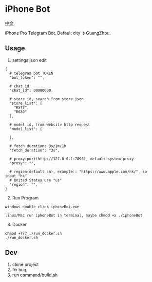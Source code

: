 # iPhone Bot

[中文](./README.md)

iPhone Pro Telegram Bot, Default city is GuangZhou.

## Usage

1. settings.json edit

```
{
  # telegram bot TOKEN
  "bot_token": "",
  
  # chat id
  "chat_id": 00000000,
  
  # store id, search from store.json
  "store_list": [
    "R577",
    "R639"
  ],
  
  # model id, from website http request
  "model_list": [
    
  ],
  
  # fetch duration: 3s/1m/1h
  "fetch_duration": "3s",
  
  # proxy:port(http://127.0.0.1:7890), default system proxy
  "proxy": "",
  
  # region(default cn), example:: "https://www.apple.com/hk/", so input "hk"
  # United States use "us"
  "region": "",
}
```

2. Run Program

```
windows double click iphoneBot.exe

linux/Mac run iphoneBot in terminal, maybe chmod +x ./iphoneBot
```

3. Docker

```
chmod +777 ./run_docker.sh 
./run_docker.sh
```

## Dev

1. clone project
2. fix bug
3. run command/build.sh

